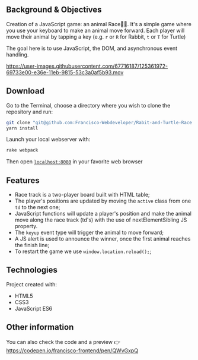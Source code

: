 ## Background & Objectives

Creation of a JavaScript game: an animal Race🐰🐢. It's a simple game where you use your keyboard to make an animal move forward. Each player will move their animal by tapping a key (e.g. `r` or `R` for Rabbit, `t` or `T` for Turtle)

The goal here is to use JavaScript, the DOM, and asynchronous event handling.

https://user-images.githubusercontent.com/67716187/125361972-69733e00-e36e-11eb-9815-53c3a0af5b93.mov

## Download
Go to the Terminal, choose a directory where you wish to clone the repository and run:
```bash
git clone "git@github.com:Francisco-Webdeveloper/Rabit-and-Turtle-Race.git"
yarn install
```
Launch your local webserver with:

```bash
rake webpack
```
Then open [`localhost:8080`](http://localhost:8080) in your favorite web browser

## Features
* Race track is a two-player board built with HTML table;
* The player's positions are updated by moving the `active` class from one `td` to the next one;
* JavaScript functions will update a player's position and make the animal move along the race track (td's) with the use of nextElementSibling JS property.
* The `keyup` event type will trigger the animal to move forward;
* A JS alert is used to announce the winner, once the first animal reaches the finish line;
* To restart the game we use `window.location.reload();`;

## Technologies
Project created with:
* HTML5
* CSS3
* JavaScript ES6

## Other information
You can also check the code and a preview 👉  https://codepen.io/francisco-frontend/pen/QWvGxpQ

